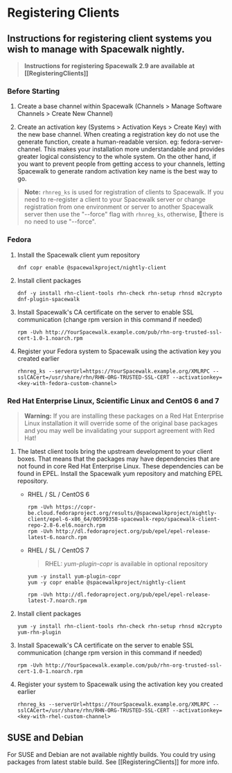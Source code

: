 Registering Clients
===================

## Instructions for registering client systems you wish to manage with Spacewalk nightly.

> **Instructions for registering Spacewalk 2.9 are available at [[RegisteringClients]]**

### Before Starting
1. Create a base channel within Spacewalk (Channels > Manage Software Channels > Create New Channel)

2. Create an activation key (Systems > Activation Keys > Create Key) with the new base channel. When creating a registration key do not use the generate function, create a human-readable version. eg: fedora-server-channel. This makes your installation more understandable and provides greater logical consistency to the whole system. On the other hand, if you want to prevent people from getting access to your channels, letting Spacewalk to generate random activation key name is the best way to go.

> **Note:**
> `rhnreg_ks` is used for registration of clients to Spacewalk. If you need to re-register a client to your Spacewalk server or change registration from one environment or server to another Spacewalk server then use the "--force" flag with `rhnreg_ks`, otherwise, there is no need to use "--force".

### Fedora

1. Install the Spacewalk client yum repository
      ```
      dnf copr enable @spacewalkproject/nightly-client
      ```

2. Install client packages
      ```
      dnf -y install rhn-client-tools rhn-check rhn-setup rhnsd m2crypto dnf-plugin-spacewalk
      ```

3. Install Spacewalk's CA certificate on the server to enable SSL communication (change rpm version in this command if needed)     
      ```
      rpm -Uvh http://YourSpacewalk.example.com/pub/rhn-org-trusted-ssl-cert-1.0-1.noarch.rpm
      ```

4. Register your Fedora system to Spacewalk using the activation key you created earlier  
      ```
      rhnreg_ks --serverUrl=https://YourSpacewalk.example.org/XMLRPC --sslCACert=/usr/share/rhn/RHN-ORG-TRUSTED-SSL-CERT --activationkey=<key-with-fedora-custom-channel>
      ```

### Red Hat Enterprise Linux, Scientific Linux and CentOS 6 and 7

> **Warning:**
> If you are installing these packages on a Red Hat Enterprise Linux installation it will override some of the original base packages and you may well be invalidating your support agreement with Red Hat!

1. The latest client tools bring the upstream development to your client boxes. That means that the packages may have dependencies that are not found in core Red Hat Enterprise Linux. These dependencies can be found in EPEL. Install the Spacewalk yum repository and matching EPEL repository.

     * RHEL / SL / CentOS 6
       ```
       rpm -Uvh https://copr-be.cloud.fedoraproject.org/results/@spacewalkproject/nightly-client/epel-6-x86_64/00599358-spacewalk-repo/spacewalk-client-repo-2.8-6.el6.noarch.rpm
       rpm -Uvh http://dl.fedoraproject.org/pub/epel/epel-release-latest-6.noarch.rpm
       ```

     * RHEL / SL / CentOS 7
       > RHEL: *yum-plugin-copr* is available in optional repository

       ```
       yum -y install yum-plugin-copr
       yum -y copr enable @spacewalkproject/nightly-client

       rpm -Uvh http://dl.fedoraproject.org/pub/epel/epel-release-latest-7.noarch.rpm
       ```

2. Install client packages
   ```
   yum -y install rhn-client-tools rhn-check rhn-setup rhnsd m2crypto yum-rhn-plugin
   ```

3. Install Spacewalk's CA certificate on the server to enable SSL communication (change rpm version in this command if needed)
   ```
   rpm -Uvh http://YourSpacewalk.example.com/pub/rhn-org-trusted-ssl-cert-1.0-1.noarch.rpm
   ```

4. Register your system to Spacewalk using the activation key you created earlier
   ```
   rhnreg_ks --serverUrl=https://YourSpacewalk.example.org/XMLRPC --sslCACert=/usr/share/rhn/RHN-ORG-TRUSTED-SSL-CERT --activationkey=<key-with-rhel-custom-channel>
   ```

## SUSE and Debian
For SUSE and Debian are not available nightly builds. You could try using packages from latest stable build. See [[RegisteringClients]] for more info.